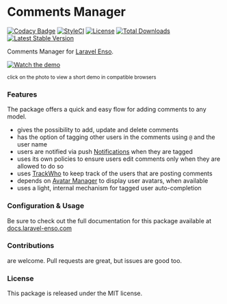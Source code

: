 <!--h-->
# Comments Manager

[![Codacy Badge](https://api.codacy.com/project/badge/Grade/d96ab52d782d46b9a94e00ea6059b34c)](https://www.codacy.com/app/laravel-enso/CommentsManager?utm_source=github.com&utm_medium=referral&utm_content=laravel-enso/CommentsManager&utm_campaign=badger)
[![StyleCI](https://styleci.io/repos/85583597/shield?branch=master)](https://styleci.io/repos/85583597)
[![License](https://poser.pugx.org/laravel-enso/commentsmanager/license)](https://packagist.org/packages/laravel-enso/commentsmanager)
[![Total Downloads](https://poser.pugx.org/laravel-enso/commentsmanager/downloads)](https://packagist.org/packages/laravel-enso/commentsmanager)
[![Latest Stable Version](https://poser.pugx.org/laravel-enso/commentsmanager/version)](https://packagist.org/packages/laravel-enso/commentsmanager)

Comments Manager for [Laravel Enso](https://github.com/laravel-enso/Enso).

[![Watch the demo](https://laravel-enso.github.io/commentsmanager/screenshots/bulma_018_thumb.png)](https://laravel-enso.github.io/commentsmanager/videos/bulma_demo_01.webm)

<sup>click on the photo to view a short demo in compatible browsers</sup>


### Features

The package offers a quick and easy flow for adding comments to any model.

- gives the possibility to add, update and delete comments
- has the option of tagging other users in the comments using `@` and the user name
- users are notified via push [Notifications](https://github.com/laravel-enso/Notifications) when they are tagged
- uses its own policies to ensure users edit comments only when they are allowed to do so
- uses [TrackWho](https://github.com/laravel-enso/TrackWho) to keep track of the users that are posting comments
- depends on [Avatar Manager](https://github.com/laravel-enso/AvatarManager) to display user avatars, when available
- uses a light, internal mechanism for tagged user auto-completion

### Configuration & Usage

Be sure to check out the full documentation for this package available at [docs.laravel-enso.com](https://docs.laravel-enso.com/backend/comments-manager.html)


### Contributions

are welcome. Pull requests are great, but issues are good too.

### License

This package is released under the MIT license.
<!--/h-->
